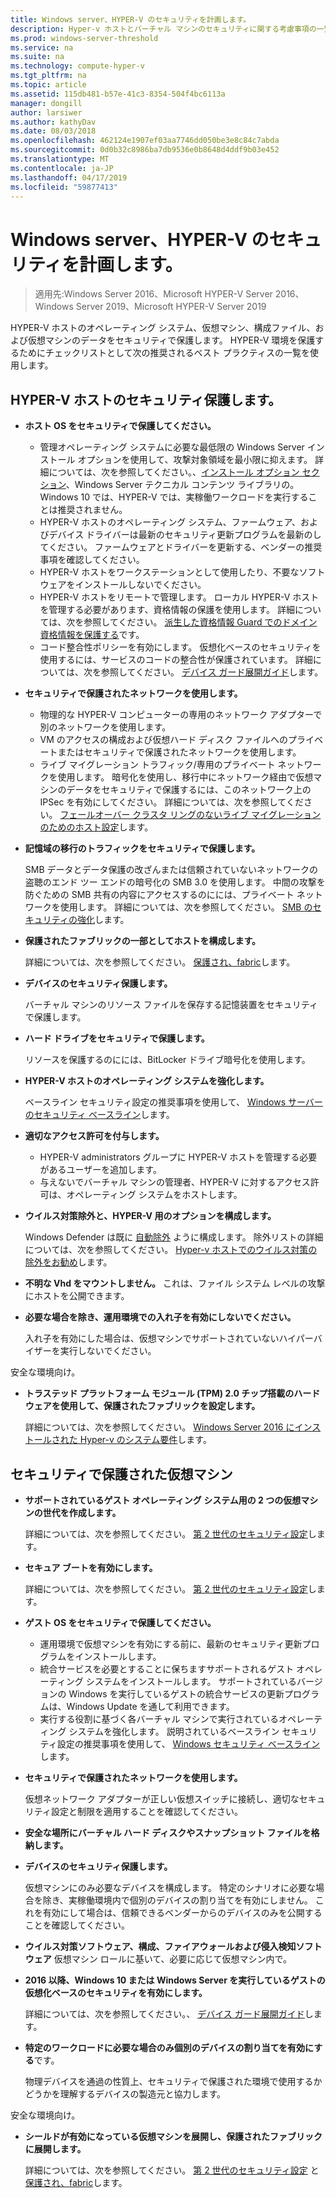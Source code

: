 ```yaml
---
title: Windows server、HYPER-V のセキュリティを計画します。
description: Hyper-v ホストとバーチャル マシンのセキュリティに関する考慮事項の一覧を提供します。
ms.prod: windows-server-threshold
ms.service: na
ms.suite: na
ms.technology: compute-hyper-v
ms.tgt_pltfrm: na
ms.topic: article
ms.assetid: 115db481-b57e-41c3-8354-504f4bc6113a
manager: dongill
author: larsiwer
ms.author: kathyDav
ms.date: 08/03/2018
ms.openlocfilehash: 462124e1907ef03aa7746dd050be3e8c84c7abda
ms.sourcegitcommit: 0d0b32c8986ba7db9536e0b8648d4ddf9b03e452
ms.translationtype: MT
ms.contentlocale: ja-JP
ms.lasthandoff: 04/17/2019
ms.locfileid: "59877413"
---
```

# <a name="plan-for-hyper-v-security-in-windows-server"></a>Windows server、HYPER-V のセキュリティを計画します。

>適用先:Windows Server 2016、Microsoft HYPER-V Server 2016、Windows Server 2019、Microsoft HYPER-V Server 2019

HYPER-V ホストのオペレーティング システム、仮想マシン、構成ファイル、および仮想マシンのデータをセキュリティで保護します。 HYPER-V 環境を保護するためにチェックリストとして次の推奨されるベスト プラクティスの一覧を使用します。

## <a name="secure-the-hyper-v-host"></a>HYPER-V ホストのセキュリティ保護します。
- **ホスト OS をセキュリティで保護してください。**
    - 管理オペレーティング システムに必要な最低限の Windows Server インストール オプションを使用して、攻撃対象領域を最小限に抑えます。 詳細については、次を参照してください。、[インストール オプション セクション](/windows-server/windows-server#installation-options)、Windows Server テクニカル コンテンツ ライブラリの。 Windows 10 では、HYPER-V では、実稼働ワークロードを実行することは推奨されません。
    - HYPER-V ホストのオペレーティング システム、ファームウェア、およびデバイス ドライバーは最新のセキュリティ更新プログラムを最新のしてください。 ファームウェアとドライバーを更新する、ベンダーの推奨事項を確認してください。
    - HYPER-V ホストをワークステーションとして使用したり、不要なソフトウェアをインストールしないでください。
    - HYPER-V ホストをリモートで管理します。 ローカル HYPER-V ホストを管理する必要があります、資格情報の保護を使用します。 詳細については、次を参照してください。 [派生した資格情報 Guard でのドメイン資格情報を保護する](https://docs.microsoft.com/windows/access-protection/credential-guard/credential-guard)です。
    - コード整合性ポリシーを有効にします。 仮想化ベースのセキュリティを使用するには、サービスのコードの整合性が保護されています。 詳細については、次を参照してください。 [デバイス ガード展開ガイド](https://docs.microsoft.com/windows/device-security/device-guard/device-guard-deployment-guide)します。
- **セキュリティで保護されたネットワークを使用します。**
    - 物理的な HYPER-V コンピューターの専用のネットワーク アダプターで別のネットワークを使用します。
    - VM のアクセスの構成および仮想ハード ディスク ファイルへのプライベートまたはセキュリティで保護されたネットワークを使用します。
    - ライブ マイグレーション トラフィック/専用のプライベート ネットワークを使用します。 暗号化を使用し、移行中にネットワーク経由で仮想マシンのデータをセキュリティで保護するには、このネットワーク上の IPSec を有効にしてください。 詳細については、次を参照してください。 [フェールオーバー クラスタ リングのないライブ マイグレーションのためのホスト設定](../deploy/set-up-hosts-for-live-migration-without-failover-clustering.md)します。
- **記憶域の移行のトラフィックをセキュリティで保護します。** 

    SMB データとデータ保護の改ざんまたは信頼されていないネットワークの盗聴のエンド ツー エンドの暗号化の SMB 3.0 を使用します。 中間の攻撃を防ぐための SMB 共有の内容にアクセスするのにには、プライベート ネットワークを使用します。 詳細については、次を参照してください。 [SMB のセキュリティの強化](https://technet.microsoft.com/library/dn551363.aspx)します。 
- **保護されたファブリックの一部としてホストを構成します。** 

    詳細については、次を参照してください。 [保護され、fabric](../../../security/guarded-fabric-shielded-vm/guarded-fabric-and-shielded-vms-top-node.md)します。
- **デバイスのセキュリティ保護します。** 

    バーチャル マシンのリソース ファイルを保存する記憶装置をセキュリティで保護します。
    
- **ハード ドライブをセキュリティで保護します。** 

    リソースを保護するのにには、BitLocker ドライブ暗号化を使用します。
    
- **HYPER-V ホストのオペレーティング システムを強化します。** 

    ベースライン セキュリティ設定の推奨事項を使用して、 [Windows サーバーのセキュリティ ベースライン](https://docs.microsoft.com/windows/device-security/windows-security-baselines)します。
    
- **適切なアクセス許可を付与します。**
    - HYPER-V administrators グループに HYPER-V ホストを管理する必要があるユーザーを追加します。
    - 与えないでバーチャル マシンの管理者、HYPER-V に対するアクセス許可は、オペレーティング システムをホストします。

- **ウイルス対策除外と、HYPER-V 用のオプションを構成します。**  

    Windows Defender は既に [自動除外](https://docs.microsoft.com/windows/security/threat-protection/windows-defender-antivirus/configure-server-exclusions-windows-defender-antivirus) ように構成します。 除外リストの詳細については、次を参照してください。 [Hyper-v ホストでのウイルス対策の除外をお勧め](https://support.microsoft.com/kb/3105657)します。 

- **不明な Vhd をマウントしません。** これは、ファイル システム レベルの攻撃にホストを公開できます。

- **必要な場合を除き、運用環境での入れ子を有効にしないでください。**

    入れ子を有効にした場合は、仮想マシンでサポートされていないハイパーバイザーを実行しないでください。  

安全な環境向け。

- **トラステッド プラットフォーム モジュール (TPM) 2.0 チップ搭載のハードウェアを使用して、保護されたファブリックを設定します。** 

    詳細については、次を参照してください。 [Windows Server 2016 にインストールされた Hyper-v のシステム要件](../system-requirements-for-hyper-v-on-windows.md)します。

## <a name="secure-virtual-machines"></a>セキュリティで保護された仮想マシン
- **サポートされているゲスト オペレーティング システム用の 2 つの仮想マシンの世代を作成します。** 

    詳細については、次を参照してください。 [第 2 世代のセキュリティ設定](../learn-more/Generation-2-virtual-machine-security-settings-for-Hyper-V.md)します。
    
- **セキュア ブートを有効にします。** 

    詳細については、次を参照してください。 [第 2 世代のセキュリティ設定](../learn-more/Generation-2-virtual-machine-security-settings-for-Hyper-V.md)します。
    
- **ゲスト OS をセキュリティで保護してください。**

    - 運用環境で仮想マシンを有効にする前に、最新のセキュリティ更新プログラムをインストールします。
    - 統合サービスを必要とすることに保ちますサポートされるゲスト オペレーティング システムをインストールします。 サポートされているバージョンの Windows を実行しているゲストの統合サービスの更新プログラムは、Windows Update を通して利用できます。
    - 実行する役割に基づく各バーチャル マシンで実行されているオペレーティング システムを強化します。 説明されているベースライン セキュリティ設定の推奨事項を使用して、 [Windows セキュリティ ベースライン](https://docs.microsoft.com/windows/device-security/windows-security-baselines)します。
    
- **セキュリティで保護されたネットワークを使用します。** 

    仮想ネットワーク アダプターが正しい仮想スイッチに接続し、適切なセキュリティ設定と制限を適用することを確認してください。
    
- **安全な場所にバーチャル ハード ディスクやスナップショット ファイルを格納します。**

- **デバイスのセキュリティ保護します。** 

    仮想マシンにのみ必要なデバイスを構成します。 特定のシナリオに必要な場合を除き、実稼働環境内で個別のデバイスの割り当てを有効にしません。 これを有効にして場合は、信頼できるベンダーからのデバイスのみを公開することを確認してください。 
    
- **ウイルス対策ソフトウェア、構成、ファイアウォールおよび侵入検知ソフトウェア** 仮想マシン ロールに基いて、必要に応じて仮想マシン内で。

- **2016 以降、Windows 10 または Windows Server を実行しているゲストの仮想化ベースのセキュリティを有効にします。** 

    詳細については、次を参照してください。、 [デバイス ガード展開ガイド](https://docs.microsoft.com/windows/device-security/device-guard/device-guard-deployment-guide)します。
    
- **特定のワークロードに必要な場合のみ個別のデバイスの割り当てを有効にする**です。 

    物理デバイスを通過の性質上、セキュリティで保護された環境で使用するかどうかを理解するデバイスの製造元と協力します。

安全な環境向け。

- **シールドが有効になっている仮想マシンを展開し、保護されたファブリックに展開します。** 

    詳細については、次を参照してください。 [第 2 世代のセキュリティ設定](../learn-more/Generation-2-virtual-machine-security-settings-for-Hyper-V.md) と [保護され、fabric](../../../security/guarded-fabric-shielded-vm/guarded-fabric-and-shielded-vms-top-node.md)します。

